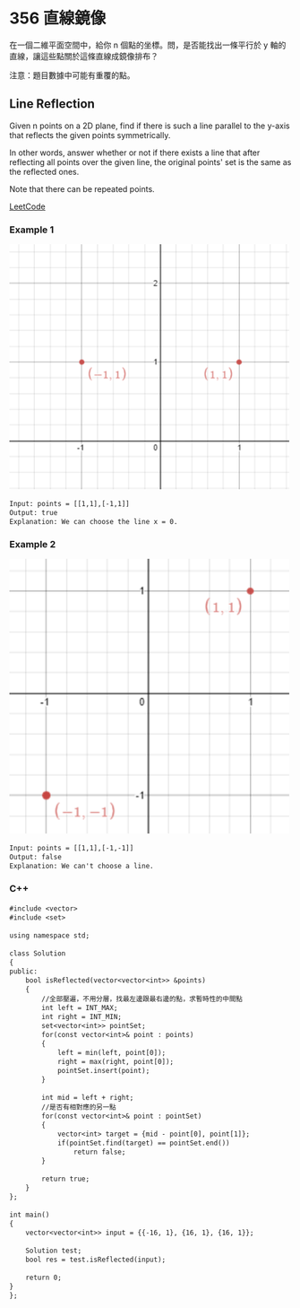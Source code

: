 # 356 直線鏡像

在一個二維平面空間中，給你 n 個點的坐標。問，是否能找出一條平行於 y 軸的直線，讓這些點關於這條直線成鏡像排布？

注意：題目數據中可能有重覆的點。

## Line Reflection

Given n points on a 2D plane, find if there is such a line parallel to the y-axis that reflects the given points symmetrically.

In other words, answer whether or not if there exists a line that after reflecting all points over the given line, the original points' set is the same as the reflected ones.

Note that there can be repeated points.

[LeetCode](https://leetcode-cn.com/line-reflection/)

### Example 1

<img src = "img/356_1.png" width = "500"/>

```
Input: points = [[1,1],[-1,1]]
Output: true
Explanation: We can choose the line x = 0.
```

### Example 2

<img src = "img/356_2.png" width = "500"/>

```
Input: points = [[1,1],[-1,-1]]
Output: false
Explanation: We can't choose a line.

```

### C++ 

```
#include <vector>
#include <set>

using namespace std;

class Solution
{
public:
    bool isReflected(vector<vector<int>> &points)
    {
        //全部壓遍，不用分層，找最左邊跟最右邊的點，求暫時性的中間點
        int left = INT_MAX;
        int right = INT_MIN;
        set<vector<int>> pointSet;
        for(const vector<int>& point : points)
        {
            left = min(left, point[0]);
            right = max(right, point[0]);
            pointSet.insert(point);
        }

        int mid = left + right;
        //是否有相對應的另一點
        for(const vector<int>& point : pointSet)
        {
            vector<int> target = {mid - point[0], point[1]};
            if(pointSet.find(target) == pointSet.end())
                return false;
        }

        return true;
    }
};

int main()
{
    vector<vector<int>> input = {{-16, 1}, {16, 1}, {16, 1}};

    Solution test;
    bool res = test.isReflected(input);

    return 0;
}
};
```
